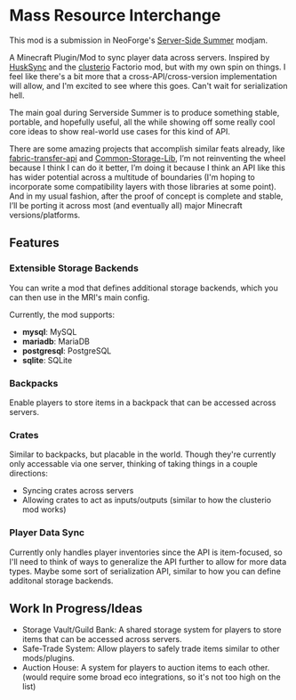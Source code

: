 # Mass Resource Interchange

This mod is a submission in NeoForge's [Server-Side Summer](<https://neoforged.net/news/2025serversidesummer/>) modjam.

A Minecraft Plugin/Mod to sync player data across servers. Inspired by [HuskSync](https://www.spigotmc.org/resources/husksync-1-16-1-19-synchronize-player-inventories-data-cross-server.97144/) and the [clusterio](<https://github.com/clusterio/clusterio>) Factorio mod, but with my own spin on things. I feel like there's a bit more that a cross-API/cross-version implementation will allow, and I'm excited to see where this goes. Can't wait for serialization hell.

The main goal during Serverside Summer is to produce something stable, portable, and hopefully useful, all the while showing off some really cool core ideas to show real-world use cases for this kind of API.

There are some amazing projects that accomplish similar feats already, like [fabric-transfer-api](<https://wiki.fabricmc.net/tutorial:transfer-api>) and [Common-Storage-Lib](<https://github.com/terrarium-earth/Common-Storage-Lib>), I’m not reinventing the wheel because I think I can do it better, I’m doing it because I think an API like this has wider potential across a multitude of boundaries (I'm hoping to incorporate some compatibility layers with those libraries at some point).
And in my usual fashion, after the proof of concept is complete and stable, I’ll be porting it across most (and eventually all) major Minecraft versions/platforms.


## Features

### Extensible Storage Backends

You can write a mod that defines additional storage backends, which you can then use in the MRI's main config.

Currently, the mod supports:

- **mysql**: MySQL
- **mariadb**: MariaDB
- **postgresql**: PostgreSQL
- **sqlite**: SQLite

### Backpacks

Enable players to store items in a backpack that can be accessed across servers.

[//]: # (Add additonal notes on command usage)

### Crates

Similar to backpacks, but placable in the world. Though they're currently only accessable via one server, thinking of taking things in a couple directions:
- Syncing crates across servers
- Allowing crates to act as inputs/outputs (similar to how the clusterio mod works)

[//]: # (Add additonal notes on command usage)

### Player Data Sync

Currently only handles player inventories since the API is item-focused, so I'll need to think of ways to generalize the API further to allow for more data types.
Maybe some sort of serialization API, similar to how you can define additonal storage backends.

## Work In Progress/Ideas

- Storage Vault/Guild Bank: A shared storage system for players to store items that can be accessed across servers.
- Safe-Trade System: Allow players to safely trade items similar to other mods/plugins.
- Auction House: A system for players to auction items to each other. (would require some broad eco integrations, so it's not too high on the list)
